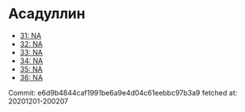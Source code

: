 # Асадуллин
- [31: NA](31.md)
- [32: NA](32.md)
- [33: NA](33.md)
- [34: NA](34.md)
- [35: NA](35.md)
- [36: NA](36.md)

Commit: e6d9b4844caf1991be6a9e4d04c61eebbc97b3a9
 fetched at: 20201201-200207
